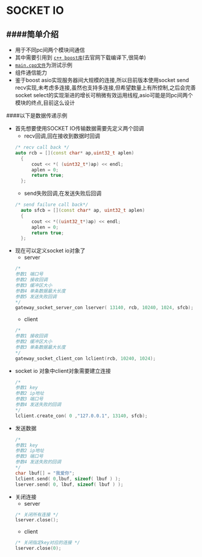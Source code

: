 SOCKET IO
==========================================



####简单介绍
------------------------------------------
* 用于不同pc间两个模块间通信
* 其中需要引用到 [`c++ boost库`](http://www.boost.org/)(去官网下载编译下,很简单)
* [`main.cpp文件`](https://github.com/NingLeixueR/middleware/blob/master/src/socket_io/main.cpp)为测试示例
* 组件通信能力
* 鉴于boost asio实现服务器间大规模的连接,所以目前版本使用socket send recv实现,未考虑多连接,虽然也支持多连接,但希望数量上有所控制,之后会完善socket select的实现渐进的增长可稍微有效运用线程,asio可能是同pc间两个模块的终点,目前这么设计



####以下是数据传递示例
* 首先想要使用SOCKET IO传输数据需要先定义两个回调
  * recv回调,回在接收到数据时回调
  ```cpp
  /* recv call back */
  auto rcb = [](const char* ap,uint32_t aplen)
	{
		cout << *( (uint32_t*)ap) << endl;
		aplen = 0;
		return true;
	};
  ```
  * send失败回调,在发送失败后回调
  ```cpp
  /* send failure call back*/
	auto sfcb = [](const char* ap, uint32_t aplen)
	{
		cout << *((uint32_t*)ap) << endl;
		aplen = 0;
		return true;
	};
  ```
* 现在可以定义socket io对象了
  * server
  ```cpp
  /*
  参数1 端口号
  参数2 接收回调
  参数3 缓冲区大小
  参数4 单条数据最大长度
  参数5 发送失败回调
  */
  gateway_socket_server_con lserver( 13140, rcb, 10240, 1024, sfcb);
  ```
  * client
  ```cpp
  /*
  参数1 接收回调
  参数2 缓冲区大小
  参数3 单条数据最大长度
  */
  gateway_socket_client_con lclient(rcb, 10240, 1024);
  ```
* socket io 对象中client对象需要建立连接
  ```cpp
  /*
  参数1 key
  参数2 ip地址
  参数3 端口号
  参数4 发送失败的回调
  */
  lclient.create_con( 0 ,"127.0.0.1", 13140, sfcb);
  ```
* 发送数据
  ```cpp
  /*
  参数1 key
  参数2 ip地址
  参数3 端口号
  参数4 发送失败的回调
  */
  char lbuf[] = "我爱你";
  lclient.send( 0,lbuf, sizeof( lbuf ) );
  lserver.send( 0, lbuf, sizeof( lbuf ) );
  ```
* 关闭连接
  * server
  ```cpp
  /* 关闭所有连接 */
  lserver.close();
  ```
  * client
  ```cpp
  /* 关闭指定key对应的连接 */
  lserver.close(0);
  ```
